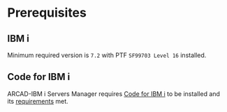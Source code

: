 # Prerequisites
## IBM i
Minimum required version is `7.2` with PTF `SF99703 Level 16` installed.

## Code for IBM i
ARCAD-IBM i Servers Manager requires [Code for IBM i](https://marketplace.visualstudio.com/items?itemName=HalcyonTechLtd.code-for-ibmi) to be installed and its [requirements](https://halcyon-tech.github.io/docs/#/./README?id=requirements) met.
